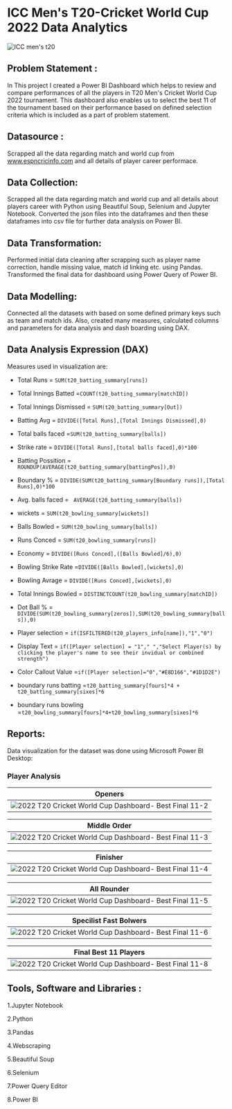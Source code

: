 # ICC Men's T20-Cricket World Cup 2022 Data Analytics
![ICC men's t20](images/t20.jpeg)

## Problem Statement :

In This project I created a Power BI Dashboard which helps to review and compare performances of all the players in T20 Men's Cricket World Cup 2022 tournament. This dashboard also enables us to select the best 11 of the tournament based on their performance based on defined selection criteria which is included as a part of problem statement.

## Datasource :

Scrapped all the data regarding match and world cup from www.espncricinfo.com and all details of player career performace.

## Data Collection:
Scrapped all the data regarding match and world cup and all details about players career with Python using Beautiful Soup, Selenium and Jupyter Notebook. Converted the json files into the dataframes and then these dataframes into csv file for further data analysis on Power BI.

## Data Transformation:
Performed initial data cleaning after scrapping such as player name correction, handle missing value, match id linking etc. using Pandas. Transformed the final data for dashboard using Power Query of Power BI.

## Data Modelling:
Connected all the datasets with based on some defined primary keys such as team and match ids. Also, created many measures, calculated columns and parameters for data analysis and dash boarding using DAX.

## Data Analysis Expression (DAX)
Measures used in visualization are:

- Total Runs = `SUM(t20_batting_summary[runs])`

- Total Innings Batted =`COUNT(t20_batting_summary[matchID])`

- Total Innings Dismissed = `SUM(t20_batting_summary[Out])`

- Batting Avg = `DIVIDE([Total Runs],[Total Innings Dismissed],0)`

- Total balls faced =`SUM(t20_batting_summary[balls])`

- Strike rate = `DIVIDE([Total Runs],[total balls faced],0)*100`

- Batting Possition = `ROUNDUP(AVERAGE(t20_batting_summary[battingPos]),0)`

- Boundary % = `DIVIDE(SUM(t20_batting_summary[Boundary runs]),[Total Runs],0)*100`

- Avg. balls faced = ` AVERAGE(t20_batting_summary[balls])`

- wickets = `SUM(t20_bowling_summary[wickets])`

- Balls Bowled = `SUM(t20_bowling_summary[balls])`

- Runs Conced = `SUM(t20_bowling_summary[runs])`

- Economy = `DIVIDE([Runs Conced],([Balls Bowled]/6),0)`

- Bowling Strike Rate =`DIVIDE([Balls Bowled],[wickets],0)`

- Bowling Avrage = `DIVIDE([Runs Conced],[wickets],0)`

- Total Innings Bowled = `DISTINCTCOUNT(t20_bowling_summary[matchID])`

- Dot Ball % =` DIVIDE(SUM(t20_bowling_summary[zeros]),SUM(t20_bowling_summary[balls]),0)`

- Player selection = `if(ISFILTERED(t20_players_info[name]),"1","0")`

- Display Text = `if([Player selection] = "1"," ","Select Player(s) by clicking the player's name to see their invidual or combined strength")`

- Color Callout Value =`if([Player selection]="0","#E8D166","#1D1D2E")`

- boundary runs batting =`t20_batting_summary[fours]*4 + t20_batting_summary[sixes]*6`

- boundary runs bowling =`t20_bowling_summary[fours]*4+t20_bowling_summary[sixes]*6`

## Reports:
Data visualization for the dataset was done using Microsoft Power BI Desktop:

### Player Analysis 

|    Openers      |
| --------------- |
|![2022 T20 Cricket World Cup Dashboard- Best Final 11-2](images/openers.png)|


 | Middle Order |
 | --------------- |
|![2022 T20 Cricket World Cup Dashboard- Best Final 11-3](images/middle_order.png)|


 | Finisher |
 | --------------- |
|![2022 T20 Cricket World Cup Dashboard- Best Final 11-4](images/finisher.png)|


| All Rounder |
| --------------- |
|![2022 T20 Cricket World Cup Dashboard- Best Final 11-5](images/all_rounder.png)|


| Specilist Fast Bolwers |
| --------------- |
|![2022 T20 Cricket World Cup Dashboard- Best Final 11-6](images/fast_bowler.png)|


| Final Best 11 Players |
| --------------- |
|![2022 T20 Cricket World Cup Dashboard- Best Final 11-8](images/best_11.png)|


## Tools, Software and Libraries :

1.Jupyter Notebook

2.Python

3.Pandas

4.Webscraping

5.Beautiful Soup

6.Selenium

7.Power Query Editor

8.Power BI
